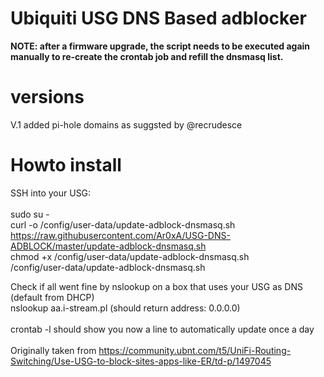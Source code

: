 <h1>Ubiquiti USG DNS Based adblocker</h1>

<b>NOTE: after a firmware upgrade, the script needs to be executed again manually to re-create the crontab job and refill the dnsmasq list.</b>
<br>
<h1>versions</h1>
V.1 added pi-hole domains as suggsted by @recrudesce 

<h1>Howto install</h1>

SSH into your USG:<br>
<br>
sudo su -<br>
curl -o /config/user-data/update-adblock-dnsmasq.sh https://raw.githubusercontent.com/Ar0xA/USG-DNS-ADBLOCK/master/update-adblock-dnsmasq.sh<br>
chmod +x /config/user-data/update-adblock-dnsmasq.sh<br>
/config/user-data/update-adblock-dnsmasq.sh<br>


Check if all went fine by nslookup on a box that uses your USG as DNS (default from DHCP)<br>
nslookup aa.i-stream.pl (should return address: 0.0.0.0)<br>
<br>
crontab -l should show you now a line to automatically update once a day<br>
<br>
Originally taken from https://community.ubnt.com/t5/UniFi-Routing-Switching/Use-USG-to-block-sites-apps-like-ER/td-p/1497045


